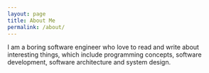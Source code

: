 ```yaml
---
layout: page
title: About Me
permalink: /about/
---
```


I am a boring software engineer who love to read and write about interesting things, which include programming concepts, software development, software architecture and system design.
